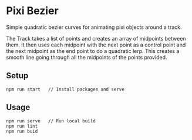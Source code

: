 # Pixi Bezier
Simple quadratic bezier curves for animating pixi objects around a track.

The Track takes a list of points and creates an array of midpoints between them. It then uses each midpoint with the next point as a control point and the next midpoint as the end point to do a quadratic lerp. This creates a smooth line going through all the midpoints of the points provided.
## Setup
```
npm run start	// Install packages and serve
```
## Usage
```
npm run serve	// Run local build
npm run lint
npm run buid
```